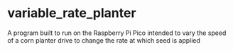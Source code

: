 # variable_rate_planter

A program built to run on the Raspberry Pi Pico intended to vary the speed of a corn planter drive to change the rate at which seed is applied
